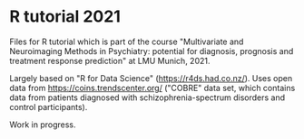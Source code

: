 # R tutorial 2021

Files for R tutorial which is part of the course "Multivariate and Neuroimaging Methods in Psychiatry: potential for diagnosis, prognosis and treatment response prediction" at LMU Munich, 2021. 

Largely based on "R for Data Science" (https://r4ds.had.co.nz/). Uses open data from https://coins.trendscenter.org/ ("COBRE" data set, which contains data from patients diagnosed with schizophrenia-spectrum disorders and control participants).

Work in progress.
